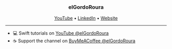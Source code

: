 <h3 align="center">elGordoRoura</h3>

<p align="center">
  <a href="https://www.youtube.com/@elGordoRoura">YouTube</a> •
  <a href="https://www.linkedin.com/in/cjroura/">LinkedIn</a> •
  <a href="https://www.christopherroura.co/">Website</a>
</p>

---

- 💻 Swift tutorials on [YouTube @elGordoRoura](https://youtube.com/@elGordoRoura)
- ☕️ Support the channel on [BuyMeACoffee @elGordoRoura](https://www.buymeacoffee.com/elGordoRoura/) 
